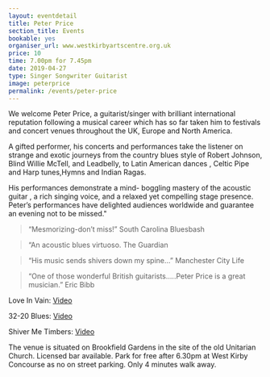 ```yaml
---
layout: eventdetail
title: Peter Price
section_title: Events
bookable: yes
organiser_url: www.westkirbyartscentre.org.uk
price: 10
time: 7.00pm for 7.45pm
date: 2019-04-27
type: Singer Songwriter Guitarist
image: peterprice
permalink: /events/peter-price
---
```


We welcome Peter Price, a guitarist/singer with brilliant international reputation following a musical career which has so far taken him to festivals and concert venues throughout the UK, Europe and North America.

A gifted performer, his concerts and performances take the listener on strange and exotic journeys from the country blues style of Robert Johnson, Blind Willie McTell, and Leadbelly, to Latin American dances , Celtic Pipe and Harp tunes,Hymns and Indian Ragas.

His performances  demonstrate a mind- boggling mastery of the acoustic guitar , a rich singing voice, and a relaxed yet compelling stage presence. Peter’s performances have delighted audiences worldwide and guarantee an evening not to be missed."

> “Mesmorizing-don’t miss!” South Carolina Bluesbash

> “An acoustic blues virtuoso. The Guardian

> “His music sends shivers down my spine…” Manchester City Life

> “One of those wonderful British guitarists…..Peter Price is a great musician.” Eric Bibb

Love In Vain: [Video](https://youtu.be/GSEYW7jWZFc)

32-20 Blues: [Video](https://youtu.be/OEbYc-iuxSA)

Shiver Me Timbers: [Video](https://www.youtube.com/watch?v=817OZ1pkxpU)

The venue is situated on Brookfield Gardens in the site of the old Unitarian Church. Licensed bar available. Park for free after 6.30pm at West Kirby Concourse as no on street parking. Only 4 minutes walk away.
